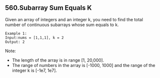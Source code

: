 ## 560.Subarray Sum Equals K
Given an array of integers and an integer k, you need to find the total number of continuous subarrays whose sum equals to k.

```
Example 1:
Input:nums = [1,1,1], k = 2
Output: 2
```

Note:
- The length of the array is in range [1, 20,000].
- The range of numbers in the array is [-1000, 1000] and the range of the integer k is [-1e7, 1e7].
